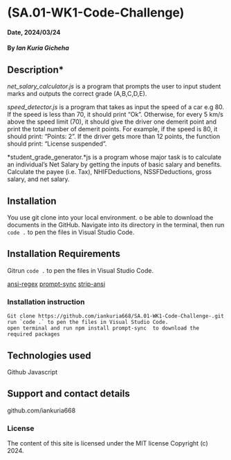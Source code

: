 # (SA.01-WK1-Code-Challenge)

#### Date, 2024/03/24

#### By *Ian Kuria Gicheha*

## Description*
*net_salary_calculator.js* is a program that prompts the user to input student marks and outputs the correct grade (A,B,C,D,E).

*speed_detector.js* is a program that takes as input the speed of a car e.g 80. If the speed is less than 70, it should print “Ok”. Otherwise, for every 5 km/s above the speed limit (70), it should give the driver one demerit point and print the total number of demerit points. For example, if the speed is 80, it should print: “Points: 2”. If the driver gets more than 12 points, the function should print: “License suspended”.

*student_grade_generator.*js is a program whose major task is to calculate an individual’s Net Salary by getting the inputs of basic salary and benefits. Calculate the payee (i.e. Tax), NHIFDeductions, NSSFDeductions, gross salary, and net salary.


## Installation
You use git clone into your local environment. o be able to download the documents in the GitHub. Navigate into its directory in the terminal, then run `code .` to pen the files in Visual Studio Code.

## Installation Requirements
Gitrun `code .` to pen the files in Visual Studio Code.

[ansi-regex](node_modules/ansi-regex)
[prompt-sync](node_modules/prompt-sync)
[strip-ansi](node_modules/strip-ansi)

### Installation instruction
```
Git clone https://github.com/iankuria668/SA.01-WK1-Code-Challenge-.git
run `code .` to pen the files in Visual Studio Code.
open terminal and run npm install prompt-sync  to download the required packages

```

## Technologies used
Github
Javascript

## Support and contact details
github.com/iankuria668

### License
The content of this site is licensed under the MIT license
Copyright (c) 2024.



















